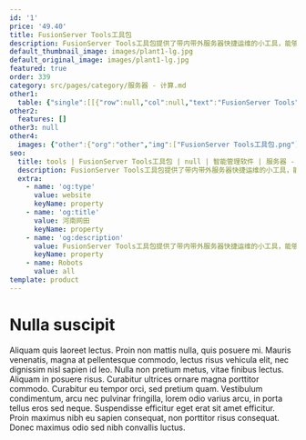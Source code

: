 ```yaml
---
id: '1'
price: '49.40'
title: FusionServer Tools工具包
description: FusionServer Tools工具包提供了带内带外服务器快捷运维的小工具，能够帮助客户在单机场景或者没有上层管理软件的场景，也能够快速便携的对服务器进行配置，故障诊断、例行巡检、系统部署。
default_thumbnail_image: images/plant1-lg.jpg
default_original_image: images/plant1-lg.jpg
featured: true
order: 339
category: src/pages/category/服务器 - 计算.md
other1: 
  table: {"single":[[{"row":null,"col":null,"text":"FusionServer Tools"},{"row":null,"col":null,"text":"描述"}],[{"row":null,"col":null,"text":"FusionServer Tools - uMate"},{"row":null,"col":null,"text":"轻量便携的工具支持远程对服务器进行批量巡检、日志收集（BMC日志和Linux系统日志）、固件版本升级、BIOS配置、BMC配置、HMM配置、电源控制和BIOS配置导出。"}],[{"row":null,"col":null,"text":"FusionServer Tools - Toolkit"},{"row":null,"col":null,"text":"FTK主要用于服务器的运维，面向专业的运维人员，提供硬件信息检查、BIOS配置、硬件信息诊断、RAID配置、带内BMC升级/BIOS升级/RAID卡升级、收集日志、硬盘擦除。\n"}],[{"row":null,"col":null,"text":"FusionServer Tools - SmartProvisioning\n"},{"row":null,"col":null,"text":"服务器嵌入式的配置、升级和系统部署解决方案，支持配置RAID，升级硬盘、网卡和RAID控制卡的固件,引导安装Windows、RHEL、SUSE、VMware、CentOS系列操作系统。"}],[{"row":null,"col":null,"text":"FusionServer Tools - InfoCollect\n"},{"row":null,"col":null,"text":"轻量便携、全面的日志收集工具，提供收集Windows、Linux系统日志、BMC、MM板、E9000以太交换板Fabric平面日志。\n"}],[{"row":null,"col":null,"text":"FusionServer Tools - LogAnalyze\n"},{"row":null,"col":null,"text":"支持分析BMC日志，解析设备基本信息，提供告警事件说明和处理建议，方便用户快速处理告警。\n"}],[{"row":null,"col":null,"text":"FusionServer Tools - uREST\n"},{"row":null,"col":null,"text":"基于RESTful的脚本工具，支持通过带内和带外的方式访问BMC，此工具能够协助运维人员通过简单的脚本对服务器进行自动化的配置和部署。"}]]}
other2:
  features: []
other3: null
other4:
  images: {"other":{"org":"other","img":["FusionServer Tools工具包.png"]}}
seo:
  title: tools | FusionServer Tools工具包 | null | 智能管理软件 | 服务器 - 计算 | 数据中心
  description: FusionServer Tools工具包提供了带内带外服务器快捷运维的小工具，能够帮助客户在单机场景或者没有上层管理软件的场景，也能够快速便携的对服务器进行配置，故障诊断、例行巡检、系统部署。
  extra:
    - name: 'og:type'
      value: website
      keyName: property
    - name: 'og:title'
      value: 河南网田
      keyName: property
    - name: 'og:description'
      value: FusionServer Tools工具包提供了带内带外服务器快捷运维的小工具，能够帮助客户在单机场景或者没有上层管理软件的场景，也能够快速便携的对服务器进行配置，故障诊断、例行巡检、系统部署。
      keyName: property
    - name: Robots
      value: all
template: product
---
```


# Nulla suscipit

Aliquam quis laoreet lectus. Proin non mattis nulla, quis posuere mi. Mauris venenatis, magna at pellentesque commodo, lectus risus vehicula elit, nec dignissim nisl sapien id leo. Nulla non pretium metus, vitae finibus lectus. Aliquam in posuere risus. Curabitur ultrices ornare magna porttitor commodo. Curabitur eu tempor orci, sed pretium quam. Vestibulum condimentum, arcu nec pulvinar fringilla, lorem odio varius arcu, in porta tellus eros sed neque. Suspendisse efficitur eget erat sit amet efficitur. Proin maximus nibh eu sapien consequat, non porttitor risus consequat. Donec maximus odio sed nibh convallis luctus.
